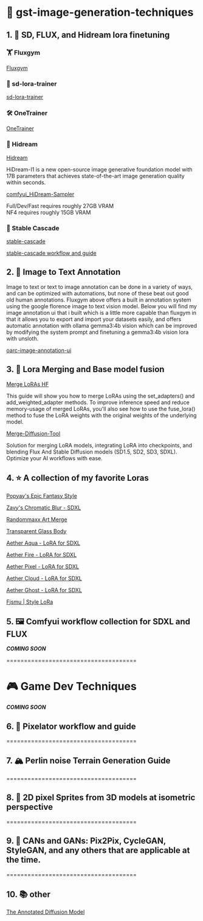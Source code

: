 # 🎨 gst-image-generation-techniques

## 1. 🤖 SD, FLUX, and Hidream lora finetuning

### 🏋️ Fluxgym
[Fluxgym](https://github.com/cocktailpeanut/fluxgym)

### 🎯 sd-lora-trainer
[sd-lora-trainer](https://github.com/edenartlab/sd-lora-trainer/)

### 🛠️ OneTrainer
[OneTrainer](https://github.com/Nerogar/OneTrainer)

### 💎 Hidream
[Hidream](https://github.com/HiDream-ai/HiDream-I1)

HiDream-I1 is a new open-source image generative foundation model with 17B parameters that achieves state-of-the-art image generation quality within seconds.

[comfyui_HiDream-Sampler](https://github.com/lum3on/comfyui_HiDream-Sampler)

Full/Dev/Fast requires roughly 27GB VRAM  
NF4 requires roughly 15GB VRAM

### 🌊 Stable Cascade
[stable-cascade](https://github.com/Stability-AI/StableCascade)

[stable-cascade workflow and guide](https://civitai.com/articles/4253/stable-cascade-lora-training-with-onetrainer)

## 2. 📝 Image to Text Annotation

Image to text or text to image annotation can be done in a variety of ways, and can be optimized with automations, but none of these beat out good old human annotations. Fluxgym above offers a built in annotation system using the google florence image to text vision model. Below you will find my image annotation ui that i built which is a little more capable than fluxgym in that it allows you to export and import your datasets easily, and offers automatic annotation with ollama gemma3:4b vision which can be improved by modifying the system prompt and finetuning a gemma3:4b vision lora with unsloth.

[oarc-image-annotation-ui](https://github.com/Ollama-Agent-Roll-Cage/oarc-image-annotation-ui)

## 3. 🔗 Lora Merging and Base model fusion

[Merge LoRAs HF](https://huggingface.com/docs/diffusers/main/using-diffusers/merge_loras)

This guide will show you how to merge LoRAs using the set_adapters() and add_weighted_adapter methods. To improve inference speed and reduce memory-usage of merged LoRAs, you'll also see how to use the fuse_lora() method to fuse the LoRA weights with the original weights of the underlying model.

[Merge-Diffusion-Tool](https://github.com/itspranavajay/Merge-Diffusion-Tool)

Solution for merging LoRA models, integrating LoRA into checkpoints, and blending Flux And Stable Diffusion models (SD1.5, SD2, SD3, SDXL). Optimize your AI workflows with ease.

## 4. ⭐ A collection of my favorite Loras

[Popyay's Epic Fantasy Style](https://civitai.com/models/470073?modelVersionId=560995)

[Zavy's Chromatic Blur - SDXL](https://civitai.com/models/385965/zavys-chromatic-blur-sdxl)

[Randommaxx Art Merge](https://civitai.com/models/368498/randommaxx-art-merge)

[Transparent Glass Body](https://civitai.com/models/196040/transparent-glass-body-lora-15sdxl)

[Aether Aqua - LoRA for SDXL](https://civitai.com/models/210754/aether-aqua-lora-for-sdxl)

[Aether Fire - LoRA for SDXL](https://civitai.com/models/157594/aether-fire-lora-for-sdxl)

[Aether Pixel - LoRA for SDXL](https://civitai.com/models/197757/aether-pixel-lora-for-sdxl)

[Aether Cloud - LoRA for SDXL](https://civitai.com/models/141029/aether-cloud-lora-for-sdxl)

[Aether Ghost - LoRA for SDXL](https://civitai.com/models/133412/aether-ghost-lora-for-sdxl)

[Fjsmu | Style LoRa](https://civitai.com/models/1184962?modelVersionId=1333808)

## 5. 🖼️ Comfyui workflow collection for SDXL and FLUX
***COMING SOON***

=====================================

# 🎮 Game Dev Techniques
***COMING SOON***

## 6. 🎨 Pixelator workflow and guide

=====================================

## 7. 🏔️ Perlin noise Terrain Generation Guide

=====================================

## 8. 🎯 2D pixel Sprites from 3D models at isometric perspective

=====================================

## 9. 🧠 CANs and GANs: Pix2Pix, CycleGAN, StyleGAN, and any others that are applicable at the time.

=====================================

## 10. 📚 other

[The Annotated Diffusion Model](https://huggingface.co/blog/annotated-diffusion)

